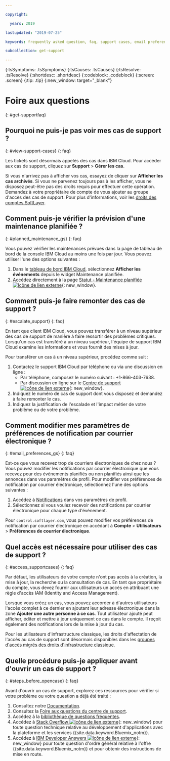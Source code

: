 ```yaml
---

copyright:

  years: 2019

lastupdated: "2019-07-25"

keywords: frequently asked question, faq, support cases, email preferences, access for cases, support faq 

subcollection: get-support 

---
```



{:tsSymptoms: .tsSymptoms}
{:tsCauses: .tsCauses}
{:tsResolve: .tsResolve}
{:shortdesc: .shortdesc}
{:codeblock: .codeblock}
{:screen: .screen}
{:tip: .tip}
{:new_window: target="_blank"}

# Foire aux questions
{: #get-supportfaq}

## Pourquoi ne puis-je pas voir mes cas de support ? 
{: #view-support-cases}
{: faq}

Les tickets sont désormais appelés des cas dans IBM Cloud. Pour accéder aux cas de support, cliquez sur **Support** > **Gérer les cas**. 

Si vous n'arrivez pas à afficher vos cas, essayez de cliquer sur **Afficher les cas archivés**. Si vous ne parvenez toujours pas à les afficher, vous ne disposez peut-être pas des droits requis pour effectuer cette opération. Demandez à votre propriétaire de compte de vous ajouter au groupe d'accès des cas de support. Pour plus d'informations, voir les [droits des comptes SoftLayer](https://test.cloud.ibm.com/docs/iam?topic=iam-migrated_permissions). 

## Comment puis-je vérifier la prévision d'une maintenance planifiée ?
{: #planned_maintenance_gs}
{: faq}

Vous pouvez vérifier les maintenances prévues dans la page de tableau de bord de la console IBM Cloud au moins une fois par jour. Vous pouvez utiliser l'une des options suivantes : 

1. Dans le [tableau de bord IBM Cloud](https://cloud.ibm.com/), sélectionnez **Afficher les événements** depuis le widget Maintenance planifiée. 
2. Accédez directement à la page [Statut - Maintenance planifiée ![Icône de lien externe](../icons/launch-glyph.svg "Icône de lien externe")](https://cloud.ibm.com/status?selected=maintenance){: new_window}.

## Comment puis-je faire remonter des cas de support ? 
{: #escalate_support}
{: faq}

En tant que client IBM Cloud, vous pouvez transférer à un niveau supérieur des cas de support de manière à faire ressortir des problèmes critiques. Lorsqu'un cas est transféré à un niveau supérieur, l'équipe de support IBM Cloud examine les informations et vous fournit des mises à jour. 

Pour transférer un cas à un niveau supérieur, procédez comme suit : 
1. Contactez le support IBM Cloud par téléphone ou via une discussion en ligne :
    * Par téléphone, composez le numéro suivant : +1-866-403-7638.
    * Par discussion en ligne sur le [Centre de support![Icône de lien externe](../icons/launch-glyph.svg "Icône de lien externe")](https://{DomainName}/unifiedsupport/supportcenter){: new_window}.
2. Indiquez le numéro de cas de support dont vous disposez et demandez à faire remonter le cas. 
3. Indiquez la justification de l'escalade et l'impact métier de votre problème ou de votre problème. 

## Comment modifier mes paramètres de préférences de notification par courrier électronique ? 
{: #email_preferences_gs}
{: faq}

Est-ce que vous recevez trop de courriers électroniques de chez nous ? Vous pouvez modifier les notifications par courrier électronique que vous recevez pour des événements planifiés ou non planifiés ainsi que les annonces dans vos paramètres de profil. Pour modifier vos préférences de notification par courrier électronique, sélectionnez l'une des options suivantes : 

1. Accédez à [Notifications](https://cloud.ibm.com/user/notifications) dans vos paramètres de profil.
1. Sélectionnez si vous voulez recevoir des notifications par courrier électronique pour chaque type d'événement.

Pour `control.softlayer.com`, vous pouvez modifier vos préférences de notification par courrier électronique en accédant à **Compte** > **Utilisateurs** > **Préférences de courrier électronique**. 

## Quel accès est nécessaire pour utiliser des cas de support ? 
{: #access_supportcases}
{: faq}

Par défaut, les utilisateurs de votre compte n'ont pas accès à la création, la mise à jour, la recherche ou la consultation de cas. En tant que propriétaire du compte, vous devez fournir aux utilisateurs un accès en attribuant une règle d'accès IAM (Identity and Access Management). 

Lorsque vous créez un cas, vous pouvez accorder à d'autres utilisateurs l'accès complet à ce dernier en ajoutant leur adresse électronique dans la zone **Ajouter une autre personne à ce cas**. Tout utilisateur ajouté peut afficher, éditer et mettre à jour uniquement ce cas dans le compte. Il reçoit également des notifications lors de la mise à jour du cas. 

Pour les utilisateurs d'infrastructure classique, les droits d'affectation de l'accès au cas de support sont désormais disponibles dans les [groupes d'accès migrés des droits d'infrastructure classique](/docs/iam?topic=iam-predefined).

## Quelle procédure puis-je appliquer avant d'ouvrir un cas de support ? 
{: #steps_before_opencase}
{: faq}

Avant d'ouvrir un cas de support, explorez ces ressources pour vérifier si votre problème ou votre question a déjà été traité : 

1. Consultez notre [Documentation](https://cloud.ibm.com/docs). 
2. Consultez la [Foire aux questions du centre de support](https://cloud.ibm.com/unifiedsupport/supportcenter). 
3. Accédez à la [bibliothèque de questions fréquentes](https://cloud.ibm.com/docs/faqs). 
4. Accédez à [Stack Overflow ![Icône de lien externe](../icons/launch-glyph.svg "Icône de lien externe")](http://stackoverflow.com/questions/tagged/ibm-bluemix){: new_window} pour toute question technique relative au développement d'applications avec la plateforme et les services {{site.data.keyword.Bluemix_notm}}.
5. Accédez à [IBM Developer Answers ![Icône de lien externe](../icons/launch-glyph.svg "Icône de lien externe")](https://developer.ibm.com/answers/smart-spaces/12/bluemix.html){: new_window} pour toute question d'ordre général relative à l'offre {{site.data.keyword.Bluemix_notm}} et pour obtenir des instructions de mise en route.
